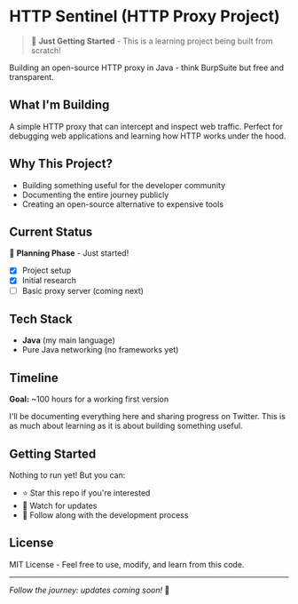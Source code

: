 # HTTP Sentinel (HTTP Proxy Project)

> 🚧 **Just Getting Started** - This is a learning project being built from scratch!

Building an open-source HTTP proxy in Java - think BurpSuite but free and transparent.

## What I'm Building

A simple HTTP proxy that can intercept and inspect web traffic. Perfect for debugging web applications and learning how HTTP works under the hood.

## Why This Project?

- Building something useful for the developer community
- Documenting the entire journey publicly
- Creating an open-source alternative to expensive tools

## Current Status

📍 **Planning Phase** - Just started!
- [x] Project setup
- [x] Initial research
- [ ] Basic proxy server (coming next)

## Tech Stack

- **Java** (my main language)
- Pure Java networking (no frameworks yet)

## Timeline

**Goal:** ~100 hours for a working first version

I'll be documenting everything here and sharing progress on Twitter. This is as much about learning as it is about building something useful.

## Getting Started

Nothing to run yet! But you can:
- ⭐ Star this repo if you're interested
- 🔔 Watch for updates
- 📖 Follow along with the development process

## License

MIT License - Feel free to use, modify, and learn from this code.

---

*Follow the journey: updates coming soon!* 🚀
